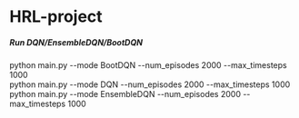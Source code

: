 # HRL-project

##### Run DQN/EnsembleDQN/BootDQN
python main.py --mode BootDQN --num_episodes 2000 --max_timesteps 1000<br>
python main.py --mode DQN --num_episodes 2000 --max_timesteps 1000<br>
python main.py --mode EnsembleDQN --num_episodes 2000 --max_timesteps 1000<br>
